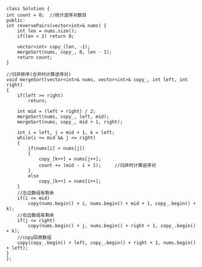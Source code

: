     class Solution {
    int count = 0;  //统计逆序对数目
    public:
    int reversePairs(vector<int>& nums) {
        int len = nums.size();
        if(len < 2) return 0;

        vector<int> copy_(len, -1);
        mergeSort(nums, copy_, 0, len - 1);
        return count;
    }
    
    //归并排序(合并时计算逆序对)
    void mergeSort(vector<int>& nums, vector<int>& copy_, int left, int right)
    {
        if(left >= right)
            return;

        int mid = (left + right) / 2;
        mergeSort(nums, copy_, left, mid);
        mergeSort(nums, copy_, mid + 1, right);

        int i = left, j = mid + 1, k = left;
        while(i <= mid && j <= right)
        {
            if(nums[i] > nums[j])
            {
                copy_[k++] = nums[j++];
                count += (mid - i + 1);     //归并时计算逆序对
            }
            else
                copy_[k++] = nums[i++];
        }
        //左边数组有剩余
        if(i <= mid) 
            copy(nums.begin() + i, nums.begin() + mid + 1, copy_.begin() + k);
        //右边数组有剩余
        if(j <= right) 
            copy(nums.begin() + j, nums.begin() + right + 1, copy_.begin() + k);
        //copy回原数组
        copy(copy_.begin() + left, copy_.begin() + right + 1, nums.begin() + left);
    }
    };
